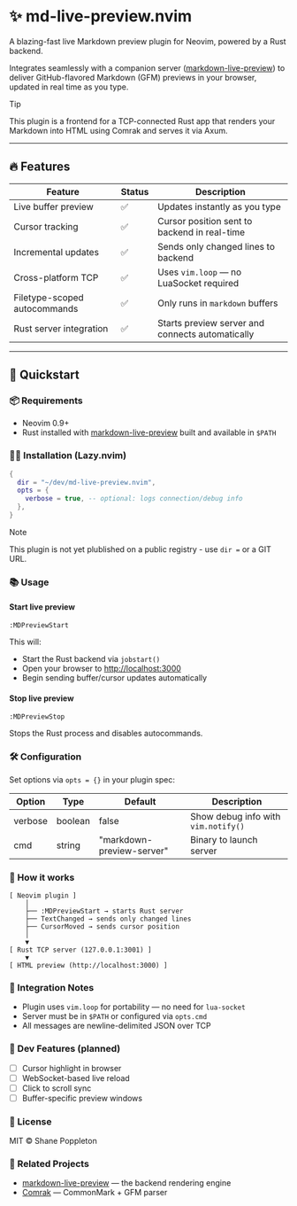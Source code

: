 # ✨ md-live-preview.nvim

A blazing-fast live Markdown preview plugin for Neovim, powered by a Rust backend.

Integrates seamlessly with a companion server ([markdown-live-preview](https://github.com/popplestones/markdown-live-preview)) to deliver GitHub-flavored Markdown (GFM) previews in your browser, updated in real time as you type.

> [!TIP]
> This plugin is a frontend for a TCP-connected Rust app that renders your Markdown into HTML using Comrak and serves it via Axum.

---

## 🔥 Features

| Feature                  | Status | Description                                     |
|--------------------------|--------|-------------------------------------------------|
| Live buffer preview      | ✅     | Updates instantly as you type                  |
| Cursor tracking          | ✅     | Cursor position sent to backend in real-time   |
| Incremental updates      | ✅     | Sends only changed lines to backend            |
| Cross-platform TCP       | ✅     | Uses `vim.loop` — no LuaSocket required        |
| Filetype-scoped autocommands | ✅ | Only runs in `markdown` buffers               |
| Rust server integration  | ✅     | Starts preview server and connects automatically |

---

## 🚀 Quickstart

### 📦 Requirements

- Neovim 0.9+
- Rust installed with [markdown-live-preview](https://github.com/popplestones/markdown-live-preview) built and available in `$PATH`

### 🧑‍💻 Installation (Lazy.nvim)

```lua
{
  dir = "~/dev/md-live-preview.nvim",
  opts = {
    verbose = true, -- optional: logs connection/debug info
  },
}
```

> [!NOTE]
> This plugin is not yet plublished on a public registry - use `dir =` or a GIT URL.


### 📚 Usage

#### Start live preview

```vim
:MDPreviewStart
```

This will:

- Start the Rust backend via `jobstart()`
- Open your browser to [http://localhost:3000](http://localhost:3000)
- Begin sending buffer/cursor updates automatically

#### Stop live preview

```vim
:MDPreviewStop
```

Stops the Rust process and disables autocommands.

### 🛠 Configuration

Set options via `opts = {}` in your plugin spec:

| Option | Type | Default | Description |
|---|---|---|---|
| verbose | boolean | false | Show debug info with `vim.notify()` |
| cmd | string | "markdown-preview-server" | Binary to launch server |

### 🧠 How it works

```text
[ Neovim plugin ]
    │
    ├── :MDPreviewStart → starts Rust server
    ├── TextChanged → sends only changed lines
    ├── CursorMoved → sends cursor position
    │
    ▼
[ Rust TCP server (127.0.0.1:3001) ]
    ▼
[ HTML preview (http://localhost:3000) ]
```

### 🔌 Integration Notes

- Plugin uses `vim.loop` for portability — no need for `lua-socket`
- Server must be in `$PATH` or configured via `opts.cmd`
- All messages are newline-delimited JSON over TCP

### 🤖 Dev Features (planned)

- [ ] Cursor highlight in browser
- [ ] WebSocket-based live reload
- [ ] Click to scroll sync
- [ ] Buffer-specific preview windows

### 📜 License

MIT © Shane Poppleton

### 🤝 Related Projects

- [markdown-live-preview](https://github.com/popplestones/markdown-live-preview) — the backend rendering engine
- [Comrak](https://github.com/kivikakk/comrak) — CommonMark + GFM parser
